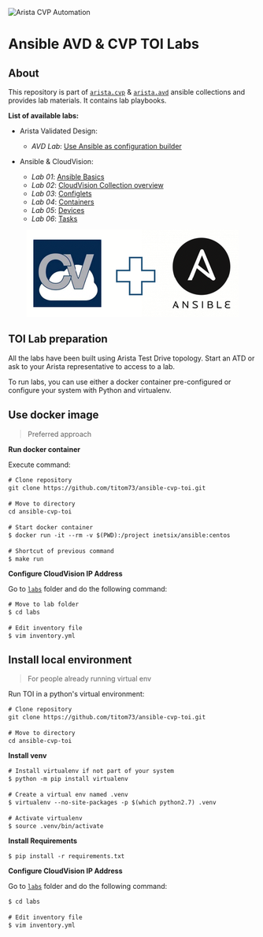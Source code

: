 ![Arista CVP Automation](https://img.shields.io/badge/Arista-CVP%20Automation-blue)

# Ansible AVD & CVP TOI Labs

## About

This repository is part of [`arista.cvp`](https://github.com/aristanetworks/ansible-cvp) & [`arista.avd`](https://github.com/aristanetworks/ansible-avd) ansible collections and provides lab materials. It contains lab playbooks.

__List of available labs:__

- Arista Validated Design:
  - _AVD Lab_: [Use Ansible as configuration builder](avd)

- Ansible & CloudVision:
  - _Lab 01_: [Ansible Basics](labs/lab01-ansible-basics)
  - _Lab 02_: [CloudVision Collection overview](labs/lab02-arista.cvp-overview)
  - _Lab 03_: [Configlets](labs/lab03-cv-configlets)
  - _Lab 04_: [Containers](labs/lab04-cv-containers)
  - _Lab 05_: [Devices](labs/lab05-cv-device)
  - _Lab 06_: [Tasks](labs/lab05-cv-tasks)

<p align="center">
  <img src='imgs/cv_ansible_logo.png' alt='Arista CloudVision and Ansible'/>
</p>

## TOI Lab preparation

All the labs have been built using Arista Test Drive topology. Start an ATD or ask to your Arista representative to access to a lab.

To run labs, you can use either a docker container pre-configured or configure your system with Python and virtualenv.

## Use docker image

> Preferred approach

__Run docker container__

Execute command:

```shell
# Clone repository
git clone https://github.com/titom73/ansible-cvp-toi.git

# Move to directory
cd ansible-cvp-toi

# Start docker container
$ docker run -it --rm -v $(PWD):/project inetsix/ansible:centos

# Shortcut of previous command
$ make run
```

__Configure CloudVision IP Address__

Go to [`labs`](labs/) folder and do the following command:

```shell
# Move to lab folder
$ cd labs

# Edit inventory file
$ vim inventory.yml
```

## Install local environment

> For people already running virtual env

Run TOI in a python's virtual environment:

```shell
# Clone repository
git clone https://github.com/titom73/ansible-cvp-toi.git

# Move to directory
cd ansible-cvp-toi
```

__Install venv__

```shell
# Install virtualenv if not part of your system
$ python -m pip install virtualenv

# Create a virtual env named .venv
$ virtualenv --no-site-packages -p $(which python2.7) .venv

# Activate virtualenv
$ source .venv/bin/activate
```

__Install Requirements__

```shell
$ pip install -r requirements.txt
```

__Configure CloudVision IP Address__

Go to [`labs`](labs/) folder and do the following command:

```shell
$ cd labs

# Edit inventory file
$ vim inventory.yml
```
